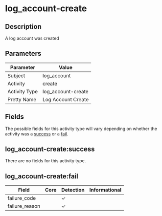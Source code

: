 log_account-create
==================

Description
-----------
A log account was created

Parameters
----------
| Parameter     | Value              |
| ------------- | ------------------ |
| Subject       | log_account        |
| Activity      | create             |
| Activity Type | log_account-create |
| Pretty Name   | Log Account Create |


Fields
------

The possible fields for this activity type will vary depending on whether the activity was a [success](#log_account-createsuccess) or a [fail](#log_account-createfail).


log_account-create:success
--------------------------

There are no fields for this activity type.


log_account-create:fail
-----------------------

| Field          | Core | Detection | Informational |
| -------------- | ---- | --------- | ------------- |
| failure_code   |      | &#10003;  |               |
| failure_reason |      | &#10003;  |               |